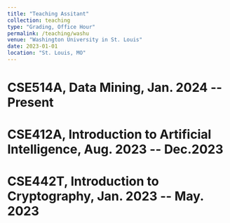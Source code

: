 ```yaml
---
title: "Teaching Assitant"
collection: teaching
type: "Grading, Office Hour"
permalink: /teaching/washu
venue: "Washington University in St. Louis"
date: 2023-01-01
location: "St. Louis, MO"
---
```


CSE514A, Data Mining, Jan. 2024 -- Present
======

CSE412A, Introduction to Artificial Intelligence, Aug. 2023 -- Dec.2023
======

CSE442T, Introduction to Cryptography, Jan. 2023 -- May. 2023
======
